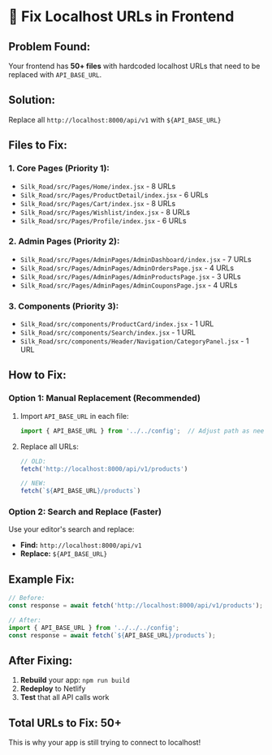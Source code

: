 # 🚨 Fix Localhost URLs in Frontend

## **Problem Found:**
Your frontend has **50+ files** with hardcoded localhost URLs that need to be replaced with `API_BASE_URL`.

## **Solution:**
Replace all `http://localhost:8000/api/v1` with `${API_BASE_URL}`

## **Files to Fix:**

### **1. Core Pages (Priority 1):**
- `Silk_Road/src/Pages/Home/index.jsx` - 8 URLs
- `Silk_Road/src/Pages/ProductDetail/index.jsx` - 6 URLs
- `Silk_Road/src/Pages/Cart/index.jsx` - 8 URLs
- `Silk_Road/src/Pages/Wishlist/index.jsx` - 8 URLs
- `Silk_Road/src/Pages/Profile/index.jsx` - 6 URLs

### **2. Admin Pages (Priority 2):**
- `Silk_Road/src/Pages/AdminPages/AdminDashboard/index.jsx` - 7 URLs
- `Silk_Road/src/Pages/AdminPages/AdminOrdersPage.jsx` - 4 URLs
- `Silk_Road/src/Pages/AdminPages/AdminProductsPage.jsx` - 3 URLs
- `Silk_Road/src/Pages/AdminPages/AdminCouponsPage.jsx` - 4 URLs

### **3. Components (Priority 3):**
- `Silk_Road/src/components/ProductCard/index.jsx` - 1 URL
- `Silk_Road/src/components/Search/index.jsx` - 1 URL
- `Silk_Road/src/components/Header/Navigation/CategoryPanel.jsx` - 1 URL

## **How to Fix:**

### **Option 1: Manual Replacement (Recommended)**
1. Import `API_BASE_URL` in each file:
   ```javascript
   import { API_BASE_URL } from '../../config';  // Adjust path as needed
   ```

2. Replace all URLs:
   ```javascript
   // OLD:
   fetch('http://localhost:8000/api/v1/products')
   
   // NEW:
   fetch(`${API_BASE_URL}/products`)
   ```

### **Option 2: Search and Replace (Faster)**
Use your editor's search and replace:
- **Find:** `http://localhost:8000/api/v1`
- **Replace:** `${API_BASE_URL}`

## **Example Fix:**

```javascript
// Before:
const response = await fetch('http://localhost:8000/api/v1/products');

// After:
import { API_BASE_URL } from '../../../config';
const response = await fetch(`${API_BASE_URL}/products`);
```

## **After Fixing:**
1. **Rebuild** your app: `npm run build`
2. **Redeploy** to Netlify
3. **Test** that all API calls work

## **Total URLs to Fix: 50+**
This is why your app is still trying to connect to localhost!
